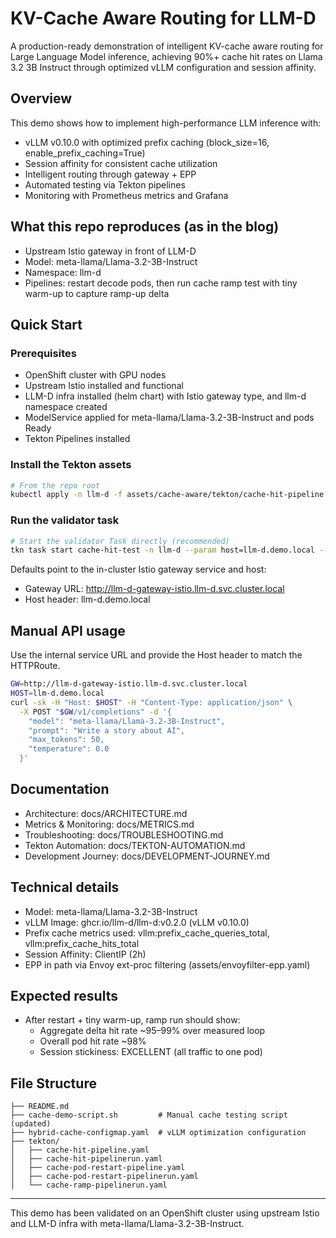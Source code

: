 # KV-Cache Aware Routing for LLM-D

A production-ready demonstration of intelligent KV-cache aware routing for Large Language Model inference, achieving 90%+ cache hit rates on Llama 3.2 3B Instruct through optimized vLLM configuration and session affinity.

## Overview

This demo shows how to implement high-performance LLM inference with:

- vLLM v0.10.0 with optimized prefix caching (block_size=16, enable_prefix_caching=True)
- Session affinity for consistent cache utilization
- Intelligent routing through gateway + EPP
- Automated testing via Tekton pipelines
- Monitoring with Prometheus metrics and Grafana

## What this repo reproduces (as in the blog)

- Upstream Istio gateway in front of LLM-D
- Model: meta-llama/Llama-3.2-3B-Instruct
- Namespace: llm-d
- Pipelines: restart decode pods, then run cache ramp test with tiny warm-up to capture ramp-up delta

## Quick Start

### Prerequisites

- OpenShift cluster with GPU nodes
- Upstream Istio installed and functional
- LLM-D infra installed (helm chart) with Istio gateway type, and llm-d namespace created
- ModelService applied for meta-llama/Llama-3.2-3B-Instruct and pods Ready
- Tekton Pipelines installed

### Install the Tekton assets

```bash
# From the repo root
kubectl apply -n llm-d -f assets/cache-aware/tekton/cache-hit-pipeline.yaml
```

### Run the validator task

```bash
# Start the validator Task directly (recommended)
tkn task start cache-hit-test -n llm-d --param host=llm-d.demo.local --showlog
```

Defaults point to the in-cluster Istio gateway service and host:
- Gateway URL: http://llm-d-gateway-istio.llm-d.svc.cluster.local
- Host header: llm-d.demo.local

## Manual API usage

Use the internal service URL and provide the Host header to match the HTTPRoute.

```bash
GW=http://llm-d-gateway-istio.llm-d.svc.cluster.local
HOST=llm-d.demo.local
curl -sk -H "Host: $HOST" -H "Content-Type: application/json" \
  -X POST "$GW/v1/completions" -d '{
    "model": "meta-llama/Llama-3.2-3B-Instruct",
    "prompt": "Write a story about AI",
    "max_tokens": 50,
    "temperature": 0.0
  }'
```

## Documentation

- Architecture: docs/ARCHITECTURE.md
- Metrics & Monitoring: docs/METRICS.md
- Troubleshooting: docs/TROUBLESHOOTING.md
- Tekton Automation: docs/TEKTON-AUTOMATION.md
- Development Journey: docs/DEVELOPMENT-JOURNEY.md

## Technical details

- Model: meta-llama/Llama-3.2-3B-Instruct
- vLLM Image: ghcr.io/llm-d/llm-d:v0.2.0 (vLLM v0.10.0)
- Prefix cache metrics used: vllm:prefix_cache_queries_total, vllm:prefix_cache_hits_total
- Session Affinity: ClientIP (2h)
- EPP in path via Envoy ext-proc filtering (assets/envoyfilter-epp.yaml)

## Expected results

- After restart + tiny warm-up, ramp run should show:
  - Aggregate delta hit rate ~95–99% over measured loop
  - Overall pod hit rate ~98%
  - Session stickiness: EXCELLENT (all traffic to one pod)

## File Structure

```
├── README.md
├── cache-demo-script.sh         # Manual cache testing script (updated)
├── hybrid-cache-configmap.yaml  # vLLM optimization configuration
├── tekton/
│   ├── cache-hit-pipeline.yaml
│   ├── cache-hit-pipelinerun.yaml
│   ├── cache-pod-restart-pipeline.yaml
│   ├── cache-pod-restart-pipelinerun.yaml
│   └── cache-ramp-pipelinerun.yaml
```

---

This demo has been validated on an OpenShift cluster using upstream Istio and LLM-D infra with meta-llama/Llama-3.2-3B-Instruct.
